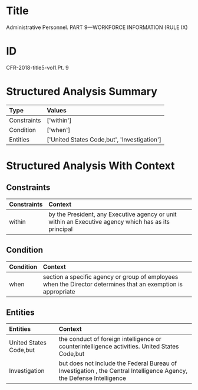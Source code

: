 # Title

 Administrative Personnel. PART 9—WORKFORCE INFORMATION (RULE IX)


# ID

 CFR-2018-title5-vol1.Pt. 9


# Structured Analysis Summary

| Type        | Values                                      |
|:------------|:--------------------------------------------|
| Constraints | ['within']                                  |
| Condition   | ['when']                                    |
| Entities    | ['United States Code,but', 'Investigation'] |


# Structured Analysis With Context

 


## Constraints

| Constraints   | Context                                                                                              |
|:--------------|:-----------------------------------------------------------------------------------------------------|
| within        | by the President, any Executive agency or unit within an Executive agency which has as its principal |


## Condition

| Condition   | Context                                                                                                       |
|:------------|:--------------------------------------------------------------------------------------------------------------|
| when        | section a specific agency or group of employees when the Director determines that an exemption is appropriate |


## Entities

| Entities               | Context                                                                                                              |
|:-----------------------|:---------------------------------------------------------------------------------------------------------------------|
| United States Code,but | the conduct of foreign intelligence or counterintelligence activities. United States Code,but                        |
| Investigation          | but does not include the Federal Bureau of Investigation , the Central Intelligence Agency, the Defense Intelligence |


